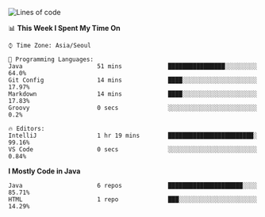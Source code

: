 <!--START_SECTION:waka-->
![Lines of code](https://img.shields.io/badge/From%20Hello%20World%20I%27ve%20Written-230655%20lines%20of%20code-blue)

📊 **This Week I Spent My Time On** 

```text
⌚︎ Time Zone: Asia/Seoul

💬 Programming Languages: 
Java                     51 mins             ████████████████░░░░░░░░░   64.0% 
Git Config               14 mins             ████░░░░░░░░░░░░░░░░░░░░░   17.97% 
Markdown                 14 mins             ████░░░░░░░░░░░░░░░░░░░░░   17.83% 
Groovy                   0 secs              ░░░░░░░░░░░░░░░░░░░░░░░░░   0.2%

🔥 Editors: 
IntelliJ                 1 hr 19 mins        ████████████████████████░   99.16% 
VS Code                  0 secs              ░░░░░░░░░░░░░░░░░░░░░░░░░   0.84%

```

**I Mostly Code in Java** 

```text
Java                     6 repos             █████████████████████░░░░   85.71% 
HTML                     1 repo              ███░░░░░░░░░░░░░░░░░░░░░░   14.29%

```



<!--END_SECTION:waka-->
<!--
**cgkim449/cgkim449** is a ✨ _special_ ✨ repository because its `README.md` (this file) appears on your GitHub profile.

Here are some ideas to get you started:

- 🔭 I’m currently working on ...
- 🌱 I’m currently learning ...
- 👯 I’m looking to collaborate on ...
- 🤔 I’m looking for help with ...
- 💬 Ask me about ...
- 📫 How to reach me: ...
- 😄 Pronouns: ...
- ⚡ Fun fact: ...
-->
